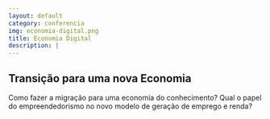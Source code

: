 ```yaml
---
layout: default
category: conferencia
img: economia-digital.png
title: Economia Digital
description: |
---
```


## Transição para uma nova Economia

Como fazer a migração para uma economia do conhecimento? Qual o papel do empreendedorismo no novo modelo de geração de emprego e renda?